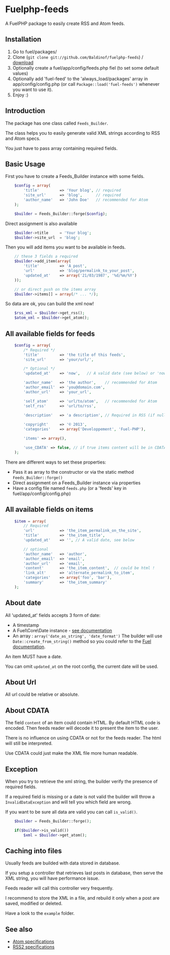 Fuelphp-feeds
=============

A FuelPHP package to easily create RSS and Atom feeds.

Installation
------------
1. Go to fuel/packages/
2. Clone (`git clone git://github.com/Baldinof/fuelphp-feeds`) / [download](https://github.com/Baldinof/fuelphp-feeds/zipball/master)
3. Optionally create a fuel/app/config/feeds.php fiel (to set some default values)
5. Optionally add 'fuel-feed' to the 'always_load/packages' array in app/config/config.php 
   (or call `Package::load('fuel-feeds')` whenever you want to use it).
6. Enjoy :)

Introduction
------------
The package has one class called `Feeds_Builder`. 

The class helps you to easily generate valid XML strings 
according to RSS and Atom specs.

You just have to pass array containing required fields.

Basic Usage
-----------
First you have to create a Feeds_Builder instance with some fields.
```PHP	
	$config = array(
		'title' 		=> 'Your blog', // required
		'site_url' 		=> 'blog',		// required
		'author_name' 	=> 'John Doe' 	// recommended for Atom
	);

	$builder = Feeds_Builder::forge($config);
```

Direct assignment is also available
```PHP
	$builder->title 	= 'Your blog';
	$builder->site_url 	= 'blog';
```

Then you will add items you want to be available in feeds.
```PHP
	// these 3 fields a required
	$builder->add_item(array(
		'title' 		=> 'A post',
		'url' 			=> 'blog/permalink_to_your_post',
		'updated_at' 	=> array('21/03/1987', '%d/%m/%Y')
	));

	// or direct push on the items array
	$builder->items[] = array(/* ... */); 
```

So data are ok, you can build the xml now!
```PHP
	$rss_xml = $builder->get_rss();
	$atom_xml = $builder->get_atom();
```

All available fields for feeds
------------------------------
```PHP
	$config	= array(
		/* Required */
		'title' 		=> 'the title of this feeds',		
		'site_url' 		=> 'your/url/',

		/* Optional */		
		'updated_at' 	=> 'now',	// A valid date (see below) or 'now'. Default = 'now'

		'author_name' 	=> 'the author', 	// recommended for Atom
		'author_email' 	=> 'you@domain.com',
		'author_url' 	=> 'your_url',	

		'self_atom'		=> 'url/to/atom',	// recommended for Atom
		'self_rss'		=> 'url/to/rss', 	

		'description'	=> 'a description',	// Required in RSS (if null, the title will be used)
		
		'copyright'		=> '© 2013',
		'categories'	=> array('Developpement', 'Fuel-PHP'),

		'items' => array(),

		'use_CDATA' => false, // if true items content will be in CDATA element. Default: false
	);
```

There are different ways to set these properties:

- Pass it as array to the constructor or via the static method `Feeds_Builder::forge()`
- Direct assignment on a Feeds_Builder instance via properties
- Have a config file named `feeds.php` (or a 'feeds' key in fuel/app/config/config.php)


All available fields on items
-----------------------------
```PHP
	$item = array(
		// Required
		'url' 			=> 'the_item_permalink_on_the_site',
		'title' 		=> 'the_item_title',
		'updated_at' 	=> '', // A valid date, see below

		// optional
		'author_name' 	=> 'author',
		'author_email'	=> 'email',
		'author_url'	=> 'email',
		'content' 		=> 'the_item_content',	// could be html !
		'link_alt' 		=> 'alternate_permalink_to_item',
		'categories' 	=> array('foo', 'bar'),
		'summary'		=> 'the_item_summary'
	);
```

About date
----------
All 'updated_at' fields accepts 3 form of date:

- A timestamp
- A Fuel\Core\Date instance - [see documentation](http://fuelphp.com/docs/classes/date.html)
- An array :  `array('date_as_string', 'date_format')`
  The builder will use `Date::create_from_string()` method so 
  you could refer to the [Fuel documentation](http://fuelphp.com/docs/classes/date.html#/method_create_from_string).

An item MUST have a date.

You can omit `updated_at` on the root config, the current date will be used.

About Url
---------
All url could be relative or absolute.


About CDATA
-----------
The field `content` of an item could contain HTML. 
By default HTML code is encoded. Then feeds reader 
will decode it to present the item to the user.

There is no influence on using CDATA or not for the feeds reader. 
The html will still be interpreted.

Use CDATA could just make the XML file more human readable.


Exception
---------
When you try to retrieve the xml string, the builder verify 
the presence of required fields.

If a required field is missing or a date is not valid the 
builder will throw a `InvalidDataException` and will tell 
you which field are wrong.

If you want to be sure all data are valid you can call `is_valid()`.
```PHP
	$builder = Feeds_Builder::forge();

	if($builder->is_valid()) 
		$xml = $builder->get_atom();
```


Caching into files
------------------
Usually feeds are builded with data stored in database.

If you setup a controller that retrieves last posts in 
database, then serve the XML string, you will have 
performance issue.

Feeds reader will call this controller very frequently.

I recommend to store the XML in a file, and rebuild it 
only when a post are saved, modified or deleted.

Have a look to the `example` folder.

See also
--------

- [Atom specifications](http://www.atomenabled.org/developers/syndication/atom-format-spec.php)
- [RSS2 specifications](http://cyber.law.harvard.edu/rss/rss.html)